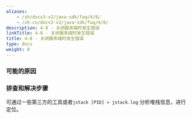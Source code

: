 ```yaml
---
aliases:
    - /zh/docs3-v2/java-sdk/faq/4/8/
    - /zh-cn/docs3-v2/java-sdk/faq/4/8/
description: 4-8 - 关闭服务端时发生错误
linkTitle: 4-8 - 关闭服务端时发生错误
title: 4-8 - 关闭服务端时发生错误
type: docs
weight: 8
---
```







### 可能的原因


### 排查和解决步骤

可通过一些第三方的工具或者`jstack [PID] > jstack.log` 分析堆栈信息，进行定位。